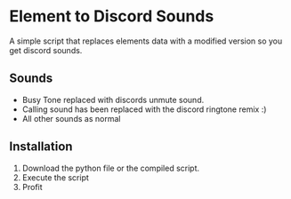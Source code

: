 # Element to Discord Sounds

A simple script that replaces elements data with a modified version so you get discord sounds.

## Sounds
* Busy Tone replaced with discords unmute sound.
* Calling sound has been replaced with the discord ringtone remix :)
* All other sounds as normal

## Installation
1. Download the python file or the compiled script.
2. Execute the script
3. Profit